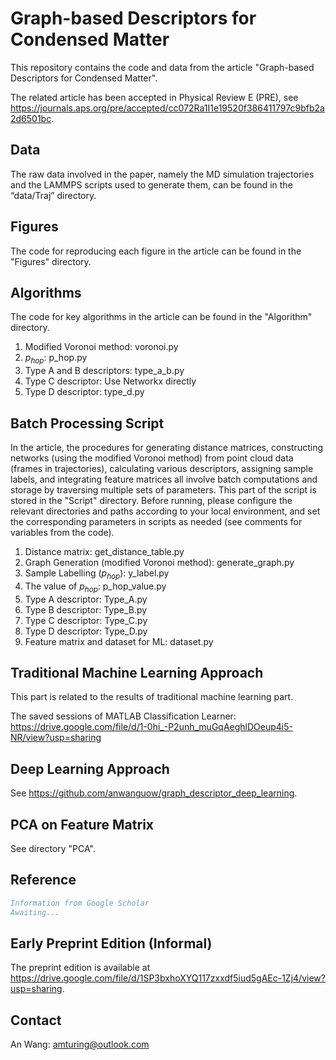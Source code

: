 Graph-based Descriptors for Condensed Matter
==============

This repository contains the code and data from the article "Graph-based Descriptors for Condensed Matter".

The related article has been accepted in Physical Review E (PRE), see https://journals.aps.org/pre/accepted/cc072Ra1I1e19520f386411797c9bfb2a2d6501bc.

Data
-----------------
The raw data involved in the paper, namely the MD simulation trajectories and the LAMMPS scripts used to generate them, can be found in the “data/Traj” directory.

Figures
-----------------
The code for reproducing each figure in the article can be found in the "Figures" directory.

Algorithms
-----------------
The code for key algorithms in the article can be found in the "Algorithm" directory.

1. Modified Voronoi method: voronoi.py
2. $p_{hop}$: p\_hop.py
3. Type A and B descriptors: type\_a\_b.py
4. Type C descriptor: Use Networkx directly
5. Type D descriptor: type\_d.py

Batch Processing Script
-----------------
In the article, the procedures for generating distance matrices, constructing networks (using the modified Voronoi method) from point cloud data (frames in trajectories), calculating various descriptors, assigning sample labels, and integrating feature matrices all involve batch computations and storage by traversing multiple sets of parameters. This part of the script is stored in the "Script" directory. Before running, please configure the relevant directories and paths according to your local environment, and set the corresponding parameters in scripts as needed (see comments for variables from the code).

1. Distance matrix: get\_distance\_table.py
2. Graph Generation (modified Voronoi method): generate\_graph.py
3. Sample Labelling ($p_{hop}$): y\_label.py
4. The value of $p_{hop}$: p\_hop\_value.py
5. Type A descriptor: Type\_A.py
6. Type B descriptor: Type\_B.py
7. Type C descriptor: Type\_C.py
8. Type D descriptor: Type\_D.py
9. Feature matrix and dataset for ML: dataset.py


Traditional Machine Learning Approach
-----------------
This part is related to the results of traditional machine learning part.

The saved sessions of MATLAB Classification Learner:
https://drive.google.com/file/d/1-0hi_-P2unh_muGqAeghlDOeup4i5-NR/view?usp=sharing

Deep Learning Approach
-----------------
See https://github.com/anwanguow/graph_descriptor_deep_learning.

PCA on Feature Matrix
-----------------
See directory "PCA".

Reference
-----------------
```bibtex
Information from Google Scholar
Awaiting...
```

Early Preprint Edition (Informal)
-----------------
The preprint edition is available at https://drive.google.com/file/d/1SP3bxhoXYQ117zxxdf5iud5gAEc-1Zj4/view?usp=sharing.

Contact
-----------------
An Wang: amturing@outlook.com 
